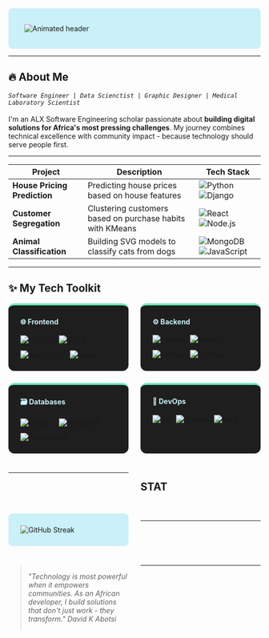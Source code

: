 <div align="left" style="background-color: #CAF0F8; padding: 2rem; border-radius: 8px;">
  <img src="https://readme-typing-svg.demolab.com?font=Fira+Code&weight=600&size=26&duration=4000&pause=1000&color=121212&background=CAF0F8&center=true&vCenter=true&width=600&lines=Building+Solutions+That+Empower+Africa;ALX+Software+Engineering+Scholar;Community-Focused+Developer;Turning+Problems+Into+Opportunities" alt="Animated header" />
</div>

---

## 🔥  **About Me**
_`Software Engineer | Data Scienctist | Graphic Designer | Medical Laboratory Scientist`_ <br/>
<br/>
I'm an ALX Software Engineering scholar passionate about **building digital solutions for Africa's most pressing challenges**. My journey combines technical excellence with community impact - because technology should serve people first. 

---

| Project | Description | Tech Stack |
|---------|-------------|------------|
| **House Pricing Prediction** | Predicting house prices based on house features  | ![Python](https://img.shields.io/badge/-Python-121212?style=flat-square&logo=python&logoColor=CAF0F8) ![Django](https://img.shields.io/badge/-Django-121212?style=flat-square&logo=django&logoColor=CAF0F8) |
| **Customer Segregation** | Clustering customers based on purchase habits with KMeans | ![React](https://img.shields.io/badge/-React-121212?style=flat-square&logo=react&logoColor=CAF0F8) ![Node.js](https://img.shields.io/badge/-Node.js-121212?style=flat-square&logo=node.js&logoColor=CAF0F8) |
| **Animal Classification** | Building SVG models to classify cats from dogs | ![MongoDB](https://img.shields.io/badge/-MongoDB-121212?style=flat-square&logo=mongodb&logoColor=CAF0F8) ![JavaScript](https://img.shields.io/badge/-JavaScript-121212?style=flat-square&logo=javascript&logoColor=CAF0F8) |
</div>


---

## ✨ My Tech Toolkit
<div style="display: grid; grid-template-columns: repeat(auto-fit, minmax(200px, 1fr)); gap: 1.5rem;">

<!-- Frontend Column -->
<div style="background-color: #1e1e1e; padding: 1.5rem; border-radius: 12px; border-top: 4px solid #6EE7B7;">
<h4 style="color: #CAF0F8; margin-top: 0;">🌐 Frontend</h4>
<div style="display: flex; flex-wrap: wrap; gap: 0.8rem;">
  <img src="https://img.shields.io/badge/HTML5-%23FADA78.svg?style=for-the-badge&logo=html5&logoColor=121212" alt="HTML5">
  <img src="https://img.shields.io/badge/CSS3-%236EE7B7.svg?style=for-the-badge&logo=css3&logoColor=121212" alt="CSS3">
  <img src="https://img.shields.io/badge/JavaScript-%23CAF0F8.svg?style=for-the-badge&logo=javascript&logoColor=121212" alt="JavaScript">
  <img src="https://img.shields.io/badge/React-%23FADA78.svg?style=for-the-badge&logo=react&logoColor=121212" alt="React">
</div>
</div>

<!-- Backend Column -->
<div style="background-color: #1e1e1e; padding: 1.5rem; border-radius: 12px; border-top: 4px solid #6EE7B7;">
<h4 style="color: #CAF0F8; margin-top: 0;">⚙️ Backend</h4>
<div style="display: flex; flex-wrap: wrap; gap: 0.8rem;">
  <img src="https://img.shields.io/badge/Python-%236EE7B7.svg?style=for-the-badge&logo=python&logoColor=121212" alt="Python">
  <img src="https://img.shields.io/badge/Node.js-%23FADA78.svg?style=for-the-badge&logo=node.js&logoColor=121212" alt="Node.js">
  <img src="https://img.shields.io/badge/Django-%23CAF0F8.svg?style=for-the-badge&logo=django&logoColor=121212" alt="Django">
  <img src="https://img.shields.io/badge/Express-%236EE7B7.svg?style=for-the-badge&logo=express&logoColor=121212" alt="Express">
</div>
</div>

<!-- Database Column -->
<div style="background-color: #1e1e1e; padding: 1.5rem; border-radius: 12px; border-top: 4px solid #6EE7B7;">
<h4 style="color: #CAF0F8; margin-top: 0;">🗃️ Databases</h4>
<div style="display: flex; flex-wrap: wrap; gap: 0.8rem;">
  <img src="https://img.shields.io/badge/MySQL-%23FADA78.svg?style=for-the-badge&logo=mysql&logoColor=121212" alt="MySQL">
  <img src="https://img.shields.io/badge/MongoDB-%236EE7B7.svg?style=for-the-badge&logo=mongodb&logoColor=121212" alt="MongoDB">
  <img src="https://img.shields.io/badge/PostgreSQL-%23CAF0F8.svg?style=for-the-badge&logo=postgresql&logoColor=121212" alt="PostgreSQL">
</div>
</div>

<!-- DevOps Column -->
<div style="background-color: #1e1e1e; padding: 1.5rem; border-radius: 12px; border-top: 4px solid #6EE7B7;">
<h4 style="color: #CAF0F8; margin-top: 0;">🚀 DevOps</h4>
<div style="display: flex; flex-wrap: wrap; gap: 0.8rem;">
  <img src="https://img.shields.io/badge/Git-%236EE7B7.svg?style=for-the-badge&logo=git&logoColor=121212" alt="Git">
  <img src="https://img.shields.io/badge/Docker-%23FADA78.svg?style=for-the-badge&logo=docker&logoColor=121212" alt="Docker">
  <img src="https://img.shields.io/badge/AWS-%23CAF0F8.svg?style=for-the-badge&logo=amazon-aws&logoColor=121212" alt="AWS">
</div>
</div>


---

## STAT
<div style="background-color: #CAF0F8; padding: 1.5rem; border-radius: 8px; display: grid; grid-template-columns: repeat(auto-fit, minmax(300px, 1fr)); gap: 1.5rem;">
  <img src="https://github-readme-streak-stats.herokuapp.com/?user=ABOT-DK&theme=dark&background=CAF0F8&border=121212&stroke=6EE7B7&ring=FADA78&fire=6EE7B7&currStreakNum=121212&sideNums=121212&currStreakLabel=121212&sideLabels=121212&dates=2a2a2a" alt="GitHub Streak"/>
</div>

---
> __"Technology is most powerful when it empowers communities. As an African developer, I build solutions that don't just work - they transform."_ David K Abotsi_
---


<!---ABOT-DK/ABOT-DK is a ✨ special ✨ repository because its `README.md` (this file) appears on your GitHub profile.
You can click the Preview link to take a look at your changes.
--->
